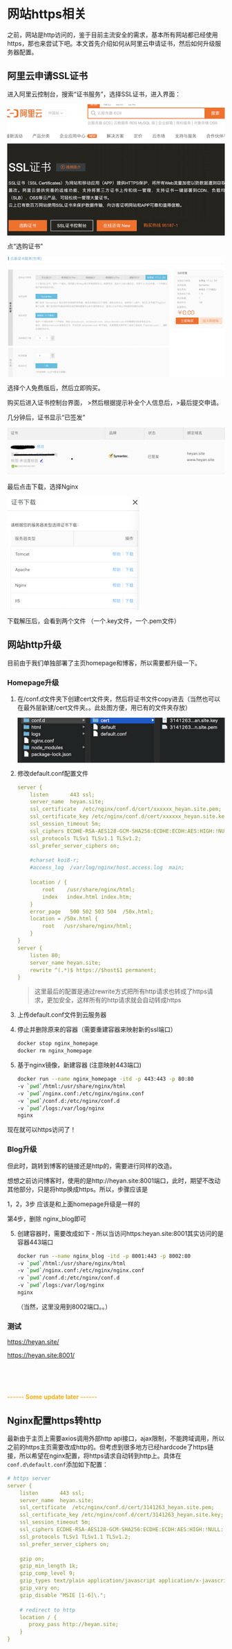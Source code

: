# 网站https相关

之前，网站是http访问的，鉴于目前主流安全的需求，基本所有网站都已经使用https，那也来尝试下吧。本文首先介绍如何从阿里云申请证书，然后如何升级服务器配置。



## 阿里云申请SSL证书

进入阿里云控制台，搜索“证书服务”，选择SSL证书，进入界面：

<div style="display:flex;"><img src="./images/https-1.jpg" alt="" style="display:block;" align="left"/></div>

点“选购证书”

<div style="display:flex;"><img src="./images/https-2.jpg" alt="" style="display:block;" align="left"/></div>

选择个人免费版后，然后立即购买。

购买后进入证书控制台界面， >然后根据提示补全个人信息后，>最后提交申请。

几分钟后，证书显示“已签发”

<div style="display:flex;"><img src="./images/https-3.jpg" alt="" style="display:block;" align="left"/></div>

最后点击下载，选择Nginx

<div style="display:flex;"><img src="./images/https-4.jpg" alt="" style="display:block;" align="left"/></div>

下载解压后，会看到两个文件 （一个.key文件，一个.pem文件）



## 网站http升级

目前由于我们单独部署了主页homepage和博客，所以需要都升级一下。



### Homepage升级

1. 在/conf.d文件夹下创建cert文件夹，然后将证书文件copy进去（当然也可以在最外层新建/cert文件夹。。此处图方便，用已有的文件夹存放）

   <div style="display:flex;"><img src="./images/https-5.jpg" alt="" style="display:block;" align="left"/></div>

2. 修改default.conf配置文件

   ```yaml
   server {
       listen       443 ssl;
       server_name  heyan.site;
       ssl_certificate  /etc/nginx/conf.d/cert/xxxxxx_heyan.site.pem;
       ssl_certificate_key /etc/nginx/conf.d/cert/xxxxxx_heyan.site.key;
       ssl_session_timeout 5m;
       ssl_ciphers ECDHE-RSA-AES128-GCM-SHA256:ECDHE:ECDH:AES:HIGH:!NULL:!aNULL:!MD5:!ADH:!RC4;
       ssl_protocols TLSv1 TLSv1.1 TLSv1.2;
       ssl_prefer_server_ciphers on;
   
       #charset koi8-r;
       #access_log  /var/log/nginx/host.access.log  main;
   
       location / {
           root    /usr/share/nginx/html;
           index   index.html index.htm;
       }
       error_page   500 502 503 504  /50x.html;
       location = /50x.html {
           root   /usr/share/nginx/html;
       }
   }
   server {
       listen 80;
       server_name heyan.site;
       rewrite ^(.*)$ https://$host$1 permanent;
   }
   ```

   >这里最后的配置是通过rewrite方式把所有http请求也转成了https请求，更加安全，这样所有的http请求就会自动转成https

3. 上传default.conf文件到云服务器

4. 停止并删除原来的容器（需要重建容器来映射新的ssl端口）

   ```sh
   docker stop nginx_homepage
   docker rm nginx_homepage
   ```

5. 基于nginx镜像，新建容器 (注意映射443端口)

   ```sh
   docker run --name nginx_homepage -itd -p 443:443 -p 80:80 
   -v `pwd`/html:/usr/share/nginx/html 
   -v `pwd`/nginx.conf:/etc/nginx/nginx.conf 
   -v `pwd`/conf.d:/etc/nginx/conf.d 
   -v `pwd`/logs:/var/log/nginx 
   nginx
   ```



现在就可以https访问了！



### Blog升级

但此时，跳转到博客的链接还是http的，需要进行同样的改造。

想想之前访问博客时，使用的是http://heyan.site:8001端口，此时，期望不改动其他部分，只是将http换成https。所以，步骤应该是

1，2，3步 应该是和上面homepage升级是一样的

第4步，删除 nginx_blog即可

5. 创建容器时，需要改成如下 - 所以当访问https:heyan.site:8001其实访问的是容器443端口

   ```sh
   docker run --name nginx_blog -itd -p 8001:443 -p 8002:80 
   -v `pwd`/html:/usr/share/nginx/html 
   -v `pwd`/nginx.conf:/etc/nginx/nginx.conf 
   -v `pwd`/conf.d:/etc/nginx/conf.d 
   -v `pwd`/logs:/var/log/nginx 
   nginx
   ```

   （当然，这里没用到8002端口。。）



### **测试**

https://heyan.site/

https://heyan.site:8001/

<br/>

<br/>

<br/>

<font color="orange" style="font-weight:600;">------ Some update later ------</font>

## Nginx配置https转http

最新由于主页上需要axios调用外部http api接口，ajax限制，不能跨域调用，所以之前的https主页需要改成http的。但考虑到很多地方已经hardcode了https链接，所以希望在nginx配置，将https请求自动转到http上。具体在`conf.d\default.conf`添加如下配置：

``` yaml
# https server
server {
    listen       443 ssl;
    server_name  heyan.site;
    ssl_certificate  /etc/nginx/conf.d/cert/3141263_heyan.site.pem;
    ssl_certificate_key /etc/nginx/conf.d/cert/3141263_heyan.site.key;
    ssl_session_timeout 5m;
    ssl_ciphers ECDHE-RSA-AES128-GCM-SHA256:ECDHE:ECDH:AES:HIGH:!NULL:!aNULL:!MD5:!ADH:!RC4;
    ssl_protocols TLSv1 TLSv1.1 TLSv1.2;
    ssl_prefer_server_ciphers on;

    gzip on;
    gzip_min_length 1k;
    gzip_comp_level 9;
    gzip_types text/plain application/javascript application/x-javascript text/css application/xml text/javascript application/x-httpd-php image/jpeg image/gif image/png;
    gzip_vary on;
    gzip_disable "MSIE [1-6]\.";

    # redirect to http
    location / {
       proxy_pass http://heyan.site;
    }
}
```



